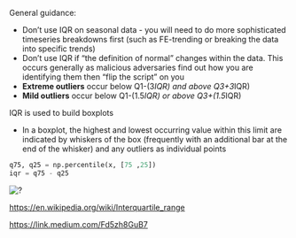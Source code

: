 General guidance:
- Don’t use IQR on seasonal data - you will need to do more sophisticated timeseries breakdowns first (such as FE-trending or breaking the data into specific trends)
- Don’t use IQR if “the definition of normal” changes within the data. This occurs generally as malicious adversaries find out how you are identifying them then “flip the script” on you
- **Extreme outliers** occur below Q1-(3*IQR) and above Q3+3*IQR)
- **Mild outliers** occur below Q1-(1.5*IQR) or above Q3+(1.5*IQR)

IQR is used to build boxplots 
- In a boxplot, the highest and lowest occurring value within this limit are indicated by whiskers of the box (frequently with an additional bar at the end of the whisker) and any outliers as individual points

```python   
q75, q25 = np.percentile(x, [75 ,25])
iqr = q75 - q25

``` 


![?](https://i.imgur.com/rhCnTpC_d.jpg?maxwidth=640&shape=thumb&fidelity=medium)

https://en.wikipedia.org/wiki/Interquartile_range

https://link.medium.com/Fd5zh8GuB7